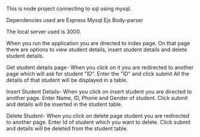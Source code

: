 This is node project connecting to sql using mysql.

Dependencies used are
Express
Mysql
Ejs
Body-parser

The local server used is 3000.

When you run the application you are directed to index page.
On that page there are options to view student details, insert student details and delete student details.

Get student details page-
When you click on it you are redirected to another page which will ask for student "ID".
Enter the "ID" and click submit 
All the details of that student will be displayed in a table.

Insert Student Details-
When you click on insert student you are directed to another page.
Enter Name, ID, Phone and Gender of student.
Click submit and details will be inserted in the student table.

Delete Student-
When you click on delete page student you are redirected to another page.
Enter Id of student which you want to delete.
Click submit and details will be deleted from the student table.
